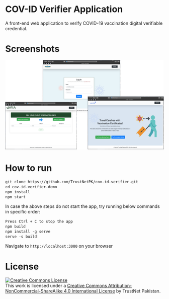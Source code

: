 # COV-ID Verifier Application
A front-end web application to verify COVID-19 vaccination digital verifiable credential.

# Screenshots

![visual](verifier-visual.png)

# How to run
```
git clone https://github.com/TrustNetPK/cov-id-verifier.git
cd cov-id-verifier-demo
npm install
npm start
```

In case the above steps do not start the app, try running below commands in specific order:
```
Press Ctrl + C to stop the app
npm build
npm install -g serve
serve -s build
```
Navigate to `http://localhost:3000` on your browser

# License
<a rel="license" href="http://creativecommons.org/licenses/by-nc-sa/4.0/"><img alt="Creative Commons License" style="border-width:0" src="https://i.creativecommons.org/l/by-nc-sa/4.0/88x31.png" /></a><br />This work is licensed under a <a rel="license" href="http://creativecommons.org/licenses/by-nc-sa/4.0/">Creative Commons Attribution-NonCommercial-ShareAlike 4.0 International License</a> by TrustNet Pakistan.
